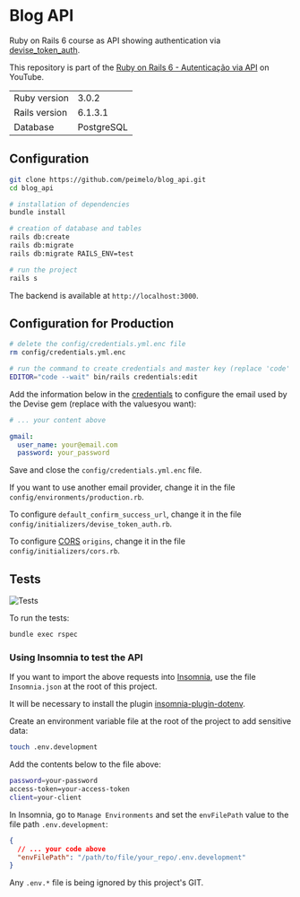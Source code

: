 # Blog API

Ruby on Rails 6 course as API showing authentication via [devise_token_auth](https://github.com/lynndylanhurley/devise_token_auth).

This repository is part of the [Ruby on Rails 6 - Autenticação via API](https://www.youtube.com/watch?v=i6vul6MqylE&list=PLqsayW8DhUmsuvK17gwSI_rKbAlmxFIw5) on YouTube.

<table>
  <tr>
    <td>Ruby version</td>
    <td>
      3.0.2
    </td>
  </tr>
  <tr>
    <td>Rails version</td>
    <td>
      6.1.3.1
    </td>
  </tr>
  <tr>
    <td>Database</td>
    <td>
      PostgreSQL
    </td>
  </tr>
</table>

## Configuration

```bash
git clone https://github.com/peimelo/blog_api.git
cd blog_api

# installation of dependencies
bundle install

# creation of database and tables
rails db:create
rails db:migrate
rails db:migrate RAILS_ENV=test

# run the project
rails s
```

The backend is available at `http://localhost:3000`.

## Configuration for Production

```bash
# delete the config/credentials.yml.enc file
rm config/credentials.yml.enc

# run the command to create credentials and master key (replace 'code' if you don't use VS Code)
EDITOR="code --wait" bin/rails credentials:edit
```

Add the information below in the [credentials](https://guides.rubyonrails.org/security.html#custom-credentials) to configure the email used by the Devise
gem (replace with the values ​​you want):

```yml
# ... your content above

gmail:
  user_name: your@email.com
  password: your_password
```

Save and close the `config/credentials.yml.enc` file.

If you want to use another email provider, change it in the file
`config/environments/production.rb`.

To configure `default_confirm_success_url`, change it in the file
`config/initializers/devise_token_auth.rb`.

To configure [CORS](https://github.com/cyu/rack-cors) `origins`, change it in the file
`config/initializers/cors.rb`.

## Tests

![Tests](https://github.com/peimelo/blog_api/actions/workflows/ruby.yml/badge.svg)

To run the tests:

```bash
bundle exec rspec
```

### Using Insomnia to test the API

If you want to import the above requests into [Insomnia](https://insomnia.rest/download), use the file `Insomnia.json` at the root of this project.

It will be necessary to install the plugin [insomnia-plugin-dotenv](https://insomnia.rest/plugins/insomnia-plugin-dotenv).

Create an environment variable file at the root of the project to add sensitive data:

```bash
touch .env.development
```

Add the contents below to the file above:

```bash
password=your-password
access-token=your-access-token
client=your-client
```

In Insomnia, go to `Manage Environments` and set the `envFilePath` value to the file path `.env.development`:

```json
{
  // ... your code above
  "envFilePath": "/path/to/file/your_repo/.env.development"
}
```

Any `.env.*` file is being ignored by this project's GIT.
